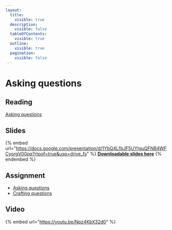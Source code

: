 ```yaml
---
layout:
  title:
    visible: true
  description:
    visible: false
  tableOfContents:
    visible: true
  outline:
    visible: true
  pagination:
    visible: false
---
```


# Asking questions

## Reading

[Asking questions](https://drive.google.com/file/d/1vaOXzMw4dzGbw0\_el9kW3Z59GW0rw-RC/view?usp=sharing)

## Slides

{% embed url="https://docs.google.com/presentation/d/1YbQ4LfbJF5UYtguQFNB4WFCyorgV00pq?rtpof=true&usp=drive_fs" %}
[**Downloadable slides here**](https://docs.google.com/presentation/d/1YbQ4LfbJF5UYtguQFNB4WFCyorgV00pq?rtpof=true\&usp=drive\_fs)
{% endembed %}

## Assignment

* [Asking questions](https://docs.google.com/document/d/1YmvUtPBtZB2GO9uz6OrbmSgBk7MCHs1f?rtpof=true\&usp=drive\_fs)
* [Crafting questions](https://docs.google.com/document/d/1YmgoZoAk49eeUf-TI8R5oTSsLnwwYc1-?rtpof=true\&usp=drive\_fs)

## Video

{% embed url="https://youtu.be/Npz4KbX32d0" %}
